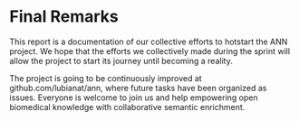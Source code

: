 # Final Remarks 

This report is a documentation of our collective efforts to hotstart the ANN project. We hope that the efforts we collectively made during the sprint will allow the project to start its journey until becoming a reality. 

The project is going to be continuously improved at github.com/lubianat/ann, where future tasks have been organized as issues. Everyone is welcome to join us and help empowering open biomedical knowledge with collaborative semantic enrichment.